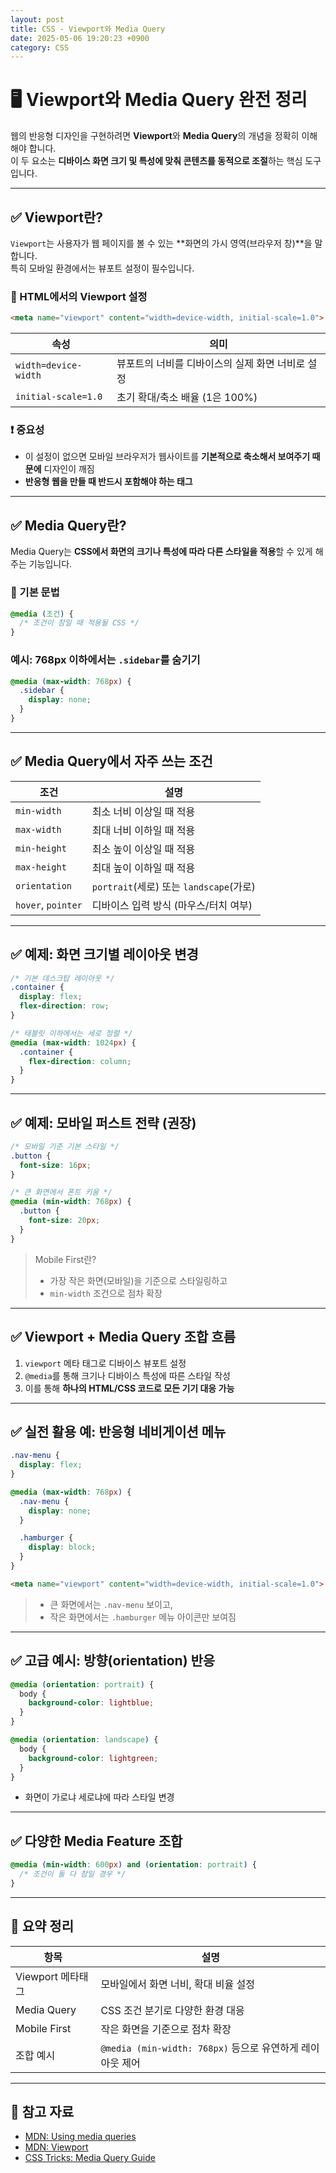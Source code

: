 ```yaml
---
layout: post
title: CSS - Viewport와 Media Query
date: 2025-05-06 19:20:23 +0900
category: CSS
---
```

# 🖥️ Viewport와 Media Query 완전 정리

웹의 반응형 디자인을 구현하려면 **Viewport**와 **Media Query**의 개념을 정확히 이해해야 합니다.  
이 두 요소는 **디바이스 화면 크기 및 특성에 맞춰 콘텐츠를 동적으로 조절**하는 핵심 도구입니다.

---

## ✅ Viewport란?

`Viewport`는 사용자가 웹 페이지를 볼 수 있는 **화면의 가시 영역(브라우저 창)**을 말합니다.  
특히 모바일 환경에서는 뷰포트 설정이 필수입니다.

### 📌 HTML에서의 Viewport 설정

```html
<meta name="viewport" content="width=device-width, initial-scale=1.0">
```

| 속성              | 의미 |
|-------------------|------|
| `width=device-width` | 뷰포트의 너비를 디바이스의 실제 화면 너비로 설정 |
| `initial-scale=1.0`  | 초기 확대/축소 배율 (1은 100%) |

### ❗ 중요성

- 이 설정이 없으면 모바일 브라우저가 웹사이트를 **기본적으로 축소해서 보여주기 때문에** 디자인이 깨짐
- **반응형 웹을 만들 때 반드시 포함해야 하는 태그**

---

## ✅ Media Query란?

Media Query는 **CSS에서 화면의 크기나 특성에 따라 다른 스타일을 적용**할 수 있게 해주는 기능입니다.

### 📌 기본 문법

```css
@media (조건) {
  /* 조건이 참일 때 적용될 CSS */
}
```

### 예시: 768px 이하에서는 `.sidebar`를 숨기기

```css
@media (max-width: 768px) {
  .sidebar {
    display: none;
  }
}
```

---

## ✅ Media Query에서 자주 쓰는 조건

| 조건              | 설명 |
|-------------------|------|
| `min-width`       | 최소 너비 이상일 때 적용 |
| `max-width`       | 최대 너비 이하일 때 적용 |
| `min-height`      | 최소 높이 이상일 때 적용 |
| `max-height`      | 최대 높이 이하일 때 적용 |
| `orientation`     | `portrait`(세로) 또는 `landscape`(가로) |
| `hover`, `pointer`| 디바이스 입력 방식 (마우스/터치 여부) |

---

## ✅ 예제: 화면 크기별 레이아웃 변경

```css
/* 기본 데스크탑 레이아웃 */
.container {
  display: flex;
  flex-direction: row;
}

/* 태블릿 이하에서는 세로 정렬 */
@media (max-width: 1024px) {
  .container {
    flex-direction: column;
  }
}
```

---

## ✅ 예제: 모바일 퍼스트 전략 (권장)

```css
/* 모바일 기준 기본 스타일 */
.button {
  font-size: 16px;
}

/* 큰 화면에서 폰트 키움 */
@media (min-width: 768px) {
  .button {
    font-size: 20px;
  }
}
```

> Mobile First란?  
> - 가장 작은 화면(모바일)을 기준으로 스타일링하고  
> - `min-width` 조건으로 점차 확장

---

## ✅ Viewport + Media Query 조합 흐름

1. `viewport` 메타 태그로 디바이스 뷰포트 설정
2. `@media`를 통해 크기나 디바이스 특성에 따른 스타일 작성
3. 이를 통해 **하나의 HTML/CSS 코드로 모든 기기 대응 가능**

---

## ✅ 실전 활용 예: 반응형 네비게이션 메뉴

```css
.nav-menu {
  display: flex;
}

@media (max-width: 768px) {
  .nav-menu {
    display: none;
  }

  .hamburger {
    display: block;
  }
}
```

```html
<meta name="viewport" content="width=device-width, initial-scale=1.0">
```

> - 큰 화면에서는 `.nav-menu` 보이고,  
> - 작은 화면에서는 `.hamburger` 메뉴 아이콘만 보여짐

---

## ✅ 고급 예시: 방향(orientation) 반응

```css
@media (orientation: portrait) {
  body {
    background-color: lightblue;
  }
}

@media (orientation: landscape) {
  body {
    background-color: lightgreen;
  }
}
```

- 화면이 가로냐 세로냐에 따라 스타일 변경

---

## ✅ 다양한 Media Feature 조합

```css
@media (min-width: 600px) and (orientation: portrait) {
  /* 조건이 둘 다 참일 경우 */
}
```

---

## 📌 요약 정리

| 항목              | 설명 |
|-------------------|------|
| Viewport 메타태그 | 모바일에서 화면 너비, 확대 비율 설정 |
| Media Query       | CSS 조건 분기로 다양한 환경 대응 |
| Mobile First      | 작은 화면을 기준으로 점차 확장 |
| 조합 예시         | `@media (min-width: 768px)` 등으로 유연하게 레이아웃 제어 |

---

## 🔗 참고 자료

- [MDN: Using media queries](https://developer.mozilla.org/en-US/docs/Web/CSS/Media_Queries/Using_media_queries)
- [MDN: Viewport](https://developer.mozilla.org/en-US/docs/Web/HTML/Viewport_meta_tag)
- [CSS Tricks: Media Query Guide](https://css-tricks.com/a-complete-guide-to-css-media-queries/)